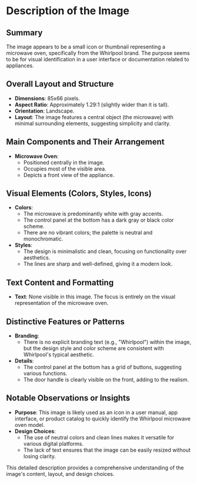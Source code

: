 # Description of the Image

## Summary
The image appears to be a small icon or thumbnail representing a microwave oven, specifically from the Whirlpool brand. The purpose seems to be for visual identification in a user interface or documentation related to appliances.

## Overall Layout and Structure
- **Dimensions**: 85x66 pixels.
- **Aspect Ratio**: Approximately 1.29:1 (slightly wider than it is tall).
- **Orientation**: Landscape.
- **Layout**: The image features a central object (the microwave) with minimal surrounding elements, suggesting simplicity and clarity.

## Main Components and Their Arrangement
- **Microwave Oven**:
  - Positioned centrally in the image.
  - Occupies most of the visible area.
  - Depicts a front view of the appliance.

## Visual Elements (Colors, Styles, Icons)
- **Colors**:
  - The microwave is predominantly white with gray accents.
  - The control panel at the bottom has a dark gray or black color scheme.
  - There are no vibrant colors; the palette is neutral and monochromatic.
- **Styles**:
  - The design is minimalistic and clean, focusing on functionality over aesthetics.
  - The lines are sharp and well-defined, giving it a modern look.

## Text Content and Formatting
- **Text**: None visible in this image. The focus is entirely on the visual representation of the microwave oven.

## Distinctive Features or Patterns
- **Branding**:
  - There is no explicit branding text (e.g., "Whirlpool") within the image, but the design style and color scheme are consistent with Whirlpool's typical aesthetic.
- **Details**:
  - The control panel at the bottom has a grid of buttons, suggesting various functions.
  - The door handle is clearly visible on the front, adding to the realism.

## Notable Observations or Insights
- **Purpose**: This image is likely used as an icon in a user manual, app interface, or product catalog to quickly identify the Whirlpool microwave oven model.
- **Design Choices**:
  - The use of neutral colors and clean lines makes it versatile for various digital platforms.
  - The lack of text ensures that the image can be easily resized without losing clarity.

This detailed description provides a comprehensive understanding of the image's content, layout, and design choices.
